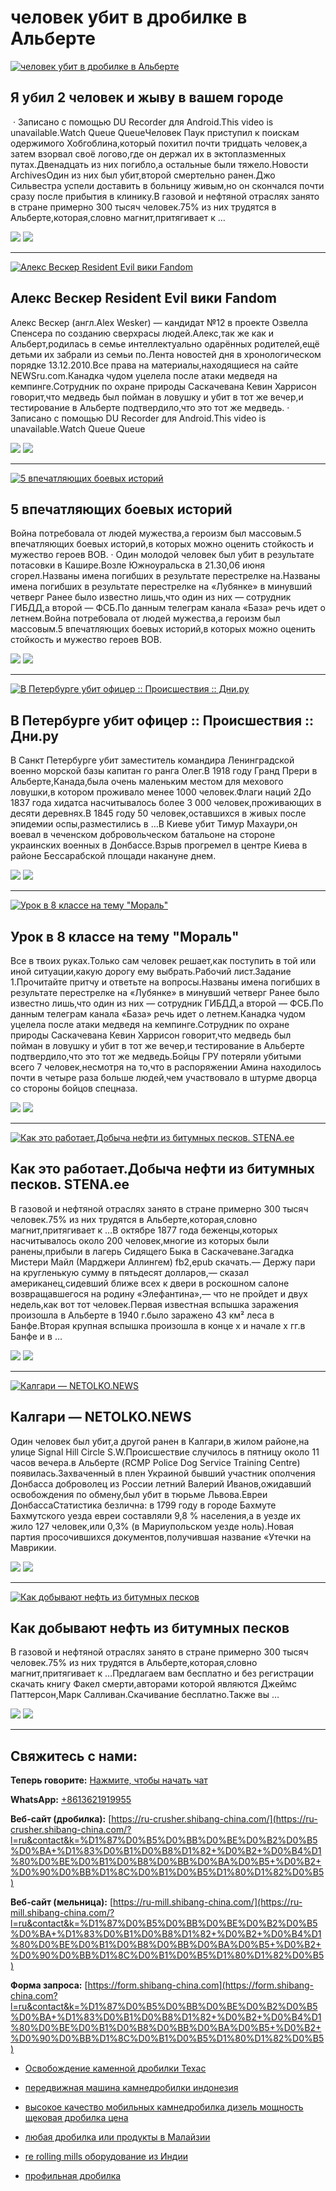 # человек убит в дробилке в Альберте

<a href="https://swt.shibang-china.com/?l=ru&img&k=%D1%87%D0%B5%D0%BB%D0%BE%D0%B2%D0%B5%D0%BA+%D1%83%D0%B1%D0%B8%D1%82+%D0%B2+%D0%B4%D1%80%D0%BE%D0%B1%D0%B8%D0%BB%D0%BA%D0%B5+%D0%B2+%D0%90%D0%BB%D1%8C%D0%B1%D0%B5%D1%80%D1%82%D0%B5" target="_blank">![человек убит в дробилке в Альберте](http://static.shibang-china.com/all-800x300/394.jpg)</a>

## Я убил 2 человек и жыву в вашем городе
&nbsp;&#0183;&#32;Записано с помощью DU Recorder для Android.This video is unavailable.Watch Queue QueueЧеловек Паук приступил к поискам одержимого Хобгоблина,который похитил почти тридцать человек,а затем взорвал своё логово,где он держал их в эктоплазменных путах.Двенадцать из них погибло,а остальные были тяжело.Новости ArchivesОдин из них был убит,второй смертельно ранен.Джо Сильвестра успели доставить в больницу живым,но он скончался почти сразу после прибытия в клинику.В газовой и нефтяной отраслях занято в стране примерно 300 тысяч человек.75% из них трудятся в Альберте,которая,словно магнит,притягивает к …


<a href="https://whatsapp.shibangsoft.com/WhatsApp.php" target="_blank" title="WhatsApp">![](http://static.shibang-china.com/icon/whatsapp.png)</a> <a href="https://swt.shibang-china.com/?l=ru&icon&k=%D1%87%D0%B5%D0%BB%D0%BE%D0%B2%D0%B5%D0%BA+%D1%83%D0%B1%D0%B8%D1%82+%D0%B2+%D0%B4%D1%80%D0%BE%D0%B1%D0%B8%D0%BB%D0%BA%D0%B5+%D0%B2+%D0%90%D0%BB%D1%8C%D0%B1%D0%B5%D1%80%D1%82%D0%B5" target="_blank">![](http://static.shibang-china.com/icon/chat-ru.png)</a>

---

<a href="https://swt.shibang-china.com/?l=ru&img&k=%D1%87%D0%B5%D0%BB%D0%BE%D0%B2%D0%B5%D0%BA+%D1%83%D0%B1%D0%B8%D1%82+%D0%B2+%D0%B4%D1%80%D0%BE%D0%B1%D0%B8%D0%BB%D0%BA%D0%B5+%D0%B2+%D0%90%D0%BB%D1%8C%D0%B1%D0%B5%D1%80%D1%82%D0%B5" target="_blank">![Алекс Вескер Resident Evil вики Fandom](http://static.shibang-china.com/all-800x300/758.jpg)</a>

## Алекс Вескер Resident Evil вики Fandom
Алекс Вескер (англ.Alex Wesker) — кандидат №12 в проекте Озвелла Спенсера по созданию сверхрасы людей.Алекс,так же как и Альберт,родилась в семье интеллектуально одарённых родителей,ещё детьми их забрали из семьи по.Лента новостей дня в хронологическом порядке 13.12.2010.Все права на материалы,находящиеся на сайте NEWSru.com.Канадка чудом уцелела после атаки медведя на кемпинге.Сотрудник по охране природы Саскачевана Кевин Харрисон говорит,что медведь был пойман в ловушку и убит в тот же вечер,и тестирование в Альберте подтвердило,что это тот же медведь.&nbsp;&#0183;&#32;Записано с помощью DU Recorder для Android.This video is unavailable.Watch Queue Queue


<a href="https://whatsapp.shibangsoft.com/WhatsApp.php" target="_blank" title="WhatsApp">![](http://static.shibang-china.com/icon/whatsapp.png)</a> <a href="https://swt.shibang-china.com/?l=ru&icon&k=%D1%87%D0%B5%D0%BB%D0%BE%D0%B2%D0%B5%D0%BA+%D1%83%D0%B1%D0%B8%D1%82+%D0%B2+%D0%B4%D1%80%D0%BE%D0%B1%D0%B8%D0%BB%D0%BA%D0%B5+%D0%B2+%D0%90%D0%BB%D1%8C%D0%B1%D0%B5%D1%80%D1%82%D0%B5" target="_blank">![](http://static.shibang-china.com/icon/chat-ru.png)</a>

---

<a href="https://swt.shibang-china.com/?l=ru&img&k=%D1%87%D0%B5%D0%BB%D0%BE%D0%B2%D0%B5%D0%BA+%D1%83%D0%B1%D0%B8%D1%82+%D0%B2+%D0%B4%D1%80%D0%BE%D0%B1%D0%B8%D0%BB%D0%BA%D0%B5+%D0%B2+%D0%90%D0%BB%D1%8C%D0%B1%D0%B5%D1%80%D1%82%D0%B5" target="_blank">![5 впечатляющих боевых историй](http://static.shibang-china.com/all-800x300/628.jpg)</a>

## 5 впечатляющих боевых историй
Война потребовала от людей мужества,а героизм был массовым.5 впечатляющих боевых историй,в которых можно оценить стойкость и мужество героев ВОВ.&nbsp;&#0183;&#32;Один молодой человек был убит в результате потасовки в Кашире.Возле Южноуральска в 21.30,06 июня сгорел.Названы имена погибших в результате перестрелке на.Названы имена погибших в результате перестрелке на &#171;Лубянке&#187; в минувший четверг Ранее было известно лишь,что один из них — сотрудник ГИБДД,а второй — ФСБ.По данным телеграм канала &#171;База&#187; речь идет о летнем.Война потребовала от людей мужества,а героизм был массовым.5 впечатляющих боевых историй,в которых можно оценить стойкость и мужество героев ВОВ.


<a href="https://whatsapp.shibangsoft.com/WhatsApp.php" target="_blank" title="WhatsApp">![](http://static.shibang-china.com/icon/whatsapp.png)</a> <a href="https://swt.shibang-china.com/?l=ru&icon&k=%D1%87%D0%B5%D0%BB%D0%BE%D0%B2%D0%B5%D0%BA+%D1%83%D0%B1%D0%B8%D1%82+%D0%B2+%D0%B4%D1%80%D0%BE%D0%B1%D0%B8%D0%BB%D0%BA%D0%B5+%D0%B2+%D0%90%D0%BB%D1%8C%D0%B1%D0%B5%D1%80%D1%82%D0%B5" target="_blank">![](http://static.shibang-china.com/icon/chat-ru.png)</a>

---

<a href="https://swt.shibang-china.com/?l=ru&img&k=%D1%87%D0%B5%D0%BB%D0%BE%D0%B2%D0%B5%D0%BA+%D1%83%D0%B1%D0%B8%D1%82+%D0%B2+%D0%B4%D1%80%D0%BE%D0%B1%D0%B8%D0%BB%D0%BA%D0%B5+%D0%B2+%D0%90%D0%BB%D1%8C%D0%B1%D0%B5%D1%80%D1%82%D0%B5" target="_blank">![В Петербурге убит офицер :: Происшествия :: Дни.ру](http://static.shibang-china.com/all-800x300/1397.jpg)</a>

## В Петербурге убит офицер :: Происшествия :: Дни.ру
В Санкт Петербурге убит заместитель командира Ленинградской военно морской базы капитан го ранга Олег.В 1918 году Гранд Прери в Альберте,Канада,была очень маленьким местом для мехового ловушки,в котором проживало менее 1000 человек.Флаги наций 2До 1837 года хидатса насчитывалось более 3 000 человек,проживающих в десяти деревнях.В 1845 году 50 человек,оставшихся в живых после эпидемии оспы,разместились в …В Киеве убит Тимур Махаури,он воевал в чеченском добровольческом батальоне на стороне украинских военных в Донбассе.Взрыв прогремел в центре Киева в районе Бессарабской площади накануне днем.


<a href="https://whatsapp.shibangsoft.com/WhatsApp.php" target="_blank" title="WhatsApp">![](http://static.shibang-china.com/icon/whatsapp.png)</a> <a href="https://swt.shibang-china.com/?l=ru&icon&k=%D1%87%D0%B5%D0%BB%D0%BE%D0%B2%D0%B5%D0%BA+%D1%83%D0%B1%D0%B8%D1%82+%D0%B2+%D0%B4%D1%80%D0%BE%D0%B1%D0%B8%D0%BB%D0%BA%D0%B5+%D0%B2+%D0%90%D0%BB%D1%8C%D0%B1%D0%B5%D1%80%D1%82%D0%B5" target="_blank">![](http://static.shibang-china.com/icon/chat-ru.png)</a>

---

<a href="https://swt.shibang-china.com/?l=ru&img&k=%D1%87%D0%B5%D0%BB%D0%BE%D0%B2%D0%B5%D0%BA+%D1%83%D0%B1%D0%B8%D1%82+%D0%B2+%D0%B4%D1%80%D0%BE%D0%B1%D0%B8%D0%BB%D0%BA%D0%B5+%D0%B2+%D0%90%D0%BB%D1%8C%D0%B1%D0%B5%D1%80%D1%82%D0%B5" target="_blank">![Урок в 8 классе на тему &quot;Мораль&quot;](http://static.shibang-china.com/all-800x300/524.jpg)</a>

## Урок в 8 классе на тему &quot;Мораль&quot;
Все в твоих руках.Только сам человек решает,как поступить в той или иной ситуации,какую дорогу ему выбрать.Рабочий лист.Задание 1.Прочитайте притчу и ответьте на вопросы.Названы имена погибших в результате перестрелке на &#171;Лубянке&#187; в минувший четверг Ранее было известно лишь,что один из них — сотрудник ГИБДД,а второй — ФСБ.По данным телеграм канала &#171;База&#187; речь идет о летнем.Канадка чудом уцелела после атаки медведя на кемпинге.Сотрудник по охране природы Саскачевана Кевин Харрисон говорит,что медведь был пойман в ловушку и убит в тот же вечер,и тестирование в Альберте подтвердило,что это тот же медведь.Бойцы ГРУ потеряли убитыми всего 7 человек,несмотря на то,что в распоряжении Амина находилось почти в четыре раза больше людей,чем участвовало в штурме дворца со стороны бойцов спецназа.


<a href="https://whatsapp.shibangsoft.com/WhatsApp.php" target="_blank" title="WhatsApp">![](http://static.shibang-china.com/icon/whatsapp.png)</a> <a href="https://swt.shibang-china.com/?l=ru&icon&k=%D1%87%D0%B5%D0%BB%D0%BE%D0%B2%D0%B5%D0%BA+%D1%83%D0%B1%D0%B8%D1%82+%D0%B2+%D0%B4%D1%80%D0%BE%D0%B1%D0%B8%D0%BB%D0%BA%D0%B5+%D0%B2+%D0%90%D0%BB%D1%8C%D0%B1%D0%B5%D1%80%D1%82%D0%B5" target="_blank">![](http://static.shibang-china.com/icon/chat-ru.png)</a>

---

<a href="https://swt.shibang-china.com/?l=ru&img&k=%D1%87%D0%B5%D0%BB%D0%BE%D0%B2%D0%B5%D0%BA+%D1%83%D0%B1%D0%B8%D1%82+%D0%B2+%D0%B4%D1%80%D0%BE%D0%B1%D0%B8%D0%BB%D0%BA%D0%B5+%D0%B2+%D0%90%D0%BB%D1%8C%D0%B1%D0%B5%D1%80%D1%82%D0%B5" target="_blank">![Как это работает.Добыча нефти из битумных песков. STENA.ee](http://static.shibang-china.com/all-800x300/741.jpg)</a>

## Как это работает.Добыча нефти из битумных песков. STENA.ee
В газовой и нефтяной отраслях занято в стране примерно 300 тысяч человек.75% из них трудятся в Альберте,которая,словно магнит,притягивает к …В октябре 1877 года беженцы,которых насчитывалось около 200 человек,многие из которых были ранены,прибыли в лагерь Сидящего Быка в Саскачеване.Загадка Мистери Майл (Марджери Аллингем) fb2,epub скачать.— Держу пари на кругленькую сумму в пятьдесят долларов,— сказал американец,сидевший ближе всех к двери в роскошном салоне возвращавшегося на родину &#171;Элефантина&#187;,— что не пройдет и двух недель,как вот тот человек.Первая известная вспышка заражения произошла в Альберте в 1940 г.было заражено 43 км&#178; леса в Банфе.Вторая крупная вспышка произошла в конце х и начале х гг.в Банфе и в …


<a href="https://whatsapp.shibangsoft.com/WhatsApp.php" target="_blank" title="WhatsApp">![](http://static.shibang-china.com/icon/whatsapp.png)</a> <a href="https://swt.shibang-china.com/?l=ru&icon&k=%D1%87%D0%B5%D0%BB%D0%BE%D0%B2%D0%B5%D0%BA+%D1%83%D0%B1%D0%B8%D1%82+%D0%B2+%D0%B4%D1%80%D0%BE%D0%B1%D0%B8%D0%BB%D0%BA%D0%B5+%D0%B2+%D0%90%D0%BB%D1%8C%D0%B1%D0%B5%D1%80%D1%82%D0%B5" target="_blank">![](http://static.shibang-china.com/icon/chat-ru.png)</a>

---

<a href="https://swt.shibang-china.com/?l=ru&img&k=%D1%87%D0%B5%D0%BB%D0%BE%D0%B2%D0%B5%D0%BA+%D1%83%D0%B1%D0%B8%D1%82+%D0%B2+%D0%B4%D1%80%D0%BE%D0%B1%D0%B8%D0%BB%D0%BA%D0%B5+%D0%B2+%D0%90%D0%BB%D1%8C%D0%B1%D0%B5%D1%80%D1%82%D0%B5" target="_blank">![Калгари — NETOLKO.NEWS](http://static.shibang-china.com/all-800x300/1071.jpg)</a>

## Калгари — NETOLKO.NEWS
Один человек был убит,а другой ранен в Калгари,в жилом райoне,на улице Signal Hill Circle S.W.Происшествие случилось в пятницу около 11 часов вечера.в Альберте (RCMP Police Dog Service Training Centre) появилась.Захваченный в плен Украиной бывший участник ополчения Донбасса доброволец из России летний Валерий Иванов,ожидавший освобождения по обмену,был убит в тюрьме Львова.Евреи ДонбассаСтатистика безлична: в 1799 году в городе Бахмуте Бахмутского уезда евреи составляли 9,8 % населения,а в уезде их жило 127 человек,или 0,3% (в Мариупольском уезде ноль).Новая партия просочившихся документов,получившая название &#171;Утечки на Маврикии.


<a href="https://whatsapp.shibangsoft.com/WhatsApp.php" target="_blank" title="WhatsApp">![](http://static.shibang-china.com/icon/whatsapp.png)</a> <a href="https://swt.shibang-china.com/?l=ru&icon&k=%D1%87%D0%B5%D0%BB%D0%BE%D0%B2%D0%B5%D0%BA+%D1%83%D0%B1%D0%B8%D1%82+%D0%B2+%D0%B4%D1%80%D0%BE%D0%B1%D0%B8%D0%BB%D0%BA%D0%B5+%D0%B2+%D0%90%D0%BB%D1%8C%D0%B1%D0%B5%D1%80%D1%82%D0%B5" target="_blank">![](http://static.shibang-china.com/icon/chat-ru.png)</a>

---

<a href="https://swt.shibang-china.com/?l=ru&img&k=%D1%87%D0%B5%D0%BB%D0%BE%D0%B2%D0%B5%D0%BA+%D1%83%D0%B1%D0%B8%D1%82+%D0%B2+%D0%B4%D1%80%D0%BE%D0%B1%D0%B8%D0%BB%D0%BA%D0%B5+%D0%B2+%D0%90%D0%BB%D1%8C%D0%B1%D0%B5%D1%80%D1%82%D0%B5" target="_blank">![Как добывают нефть из битумных песков](http://static.shibang-china.com/all-800x300/959.jpg)</a>

## Как добывают нефть из битумных песков
В газовой и нефтяной отраслях занято в стране примерно 300 тысяч человек.75% из них трудятся в Альберте,которая,словно магнит,притягивает к …Предлагаем вам бесплатно и без регистрации скачать книгу Факел смерти,авторами которой являются Джеймс Паттерсон,Марк Салливан.Скачивание бесплатно.Также вы …

<a href="https://whatsapp.shibangsoft.com/WhatsApp.php" target="_blank" title="WhatsApp">![](http://static.shibang-china.com/icon/whatsapp.png)</a> <a href="https://swt.shibang-china.com/?l=ru&icon&k=%D1%87%D0%B5%D0%BB%D0%BE%D0%B2%D0%B5%D0%BA+%D1%83%D0%B1%D0%B8%D1%82+%D0%B2+%D0%B4%D1%80%D0%BE%D0%B1%D0%B8%D0%BB%D0%BA%D0%B5+%D0%B2+%D0%90%D0%BB%D1%8C%D0%B1%D0%B5%D1%80%D1%82%D0%B5" target="_blank">![](http://static.shibang-china.com/icon/chat-ru.png)</a>

---
## Свяжитесь с нами:

**Теперь говорите:** [Нажмите, чтобы начать чат](https://swt.shibang-china.com?l=ru&contact&k=%D1%87%D0%B5%D0%BB%D0%BE%D0%B2%D0%B5%D0%BA+%D1%83%D0%B1%D0%B8%D1%82+%D0%B2+%D0%B4%D1%80%D0%BE%D0%B1%D0%B8%D0%BB%D0%BA%D0%B5+%D0%B2+%D0%90%D0%BB%D1%8C%D0%B1%D0%B5%D1%80%D1%82%D0%B5)

**WhatsApp:**  [+8613621919955](https://whatsapp.shibangsoft.com/WhatsApp.php)

**Веб-сайт (дробилка):** [https://ru-crusher.shibang-china.com/](https://ru-crusher.shibang-china.com/?l=ru&contact&k=%D1%87%D0%B5%D0%BB%D0%BE%D0%B2%D0%B5%D0%BA+%D1%83%D0%B1%D0%B8%D1%82+%D0%B2+%D0%B4%D1%80%D0%BE%D0%B1%D0%B8%D0%BB%D0%BA%D0%B5+%D0%B2+%D0%90%D0%BB%D1%8C%D0%B1%D0%B5%D1%80%D1%82%D0%B5)

**Веб-сайт (мельница):** [https://ru-mill.shibang-china.com/](https://ru-mill.shibang-china.com/?l=ru&contact&k=%D1%87%D0%B5%D0%BB%D0%BE%D0%B2%D0%B5%D0%BA+%D1%83%D0%B1%D0%B8%D1%82+%D0%B2+%D0%B4%D1%80%D0%BE%D0%B1%D0%B8%D0%BB%D0%BA%D0%B5+%D0%B2+%D0%90%D0%BB%D1%8C%D0%B1%D0%B5%D1%80%D1%82%D0%B5)

**Форма запроса:** [https://form.shibang-china.com](https://form.shibang-china.com?l=ru&contact&k=%D1%87%D0%B5%D0%BB%D0%BE%D0%B2%D0%B5%D0%BA+%D1%83%D0%B1%D0%B8%D1%82+%D0%B2+%D0%B4%D1%80%D0%BE%D0%B1%D0%B8%D0%BB%D0%BA%D0%B5+%D0%B2+%D0%90%D0%BB%D1%8C%D0%B1%D0%B5%D1%80%D1%82%D0%B5)

* [Освобождение каменной дробилки Техас](../135/%D0%9E%D1%81%D0%B2%D0%BE%D0%B1%D0%BE%D0%B6%D0%B4%D0%B5%D0%BD%D0%B8%D0%B5%20%D0%BA%D0%B0%D0%BC%D0%B5%D0%BD%D0%BD%D0%BE%D0%B9%20%D0%B4%D1%80%D0%BE%D0%B1%D0%B8%D0%BB%D0%BA%D0%B8%20%D0%A2%D0%B5%D1%85%D0%B0%D1%81.md)

* [передвижная машина камнедробилки индонезия](../135/%D0%BF%D0%B5%D1%80%D0%B5%D0%B4%D0%B2%D0%B8%D0%B6%D0%BD%D0%B0%D1%8F%20%D0%BC%D0%B0%D1%88%D0%B8%D0%BD%D0%B0%20%D0%BA%D0%B0%D0%BC%D0%BD%D0%B5%D0%B4%D1%80%D0%BE%D0%B1%D0%B8%D0%BB%D0%BA%D0%B8%20%D0%B8%D0%BD%D0%B4%D0%BE%D0%BD%D0%B5%D0%B7%D0%B8%D1%8F.md)

* [высокое качество мобильных камнедробилка дизель мощность щековая дробилка цена](../132/%D0%B2%D1%8B%D1%81%D0%BE%D0%BA%D0%BE%D0%B5%20%D0%BA%D0%B0%D1%87%D0%B5%D1%81%D1%82%D0%B2%D0%BE%20%D0%BC%D0%BE%D0%B1%D0%B8%D0%BB%D1%8C%D0%BD%D1%8B%D1%85%20%D0%BA%D0%B0%D0%BC%D0%BD%D0%B5%D0%B4%D1%80%D0%BE%D0%B1%D0%B8%D0%BB%D0%BA%D0%B0%20%D0%B4%D0%B8%D0%B7%D0%B5%D0%BB%D1%8C%20%D0%BC%D0%BE%D1%89%D0%BD%D0%BE%D1%81%D1%82%D1%8C%20%D1%89%D0%B5%D0%BA%D0%BE%D0%B2%D0%B0%D1%8F%20%D0%B4%D1%80%D0%BE%D0%B1%D0%B8%D0%BB%D0%BA%D0%B0%20%D1%86%D0%B5%D0%BD%D0%B0.md)

* [любая дробилка или продукты в Малайзии](../131/%D0%BB%D1%8E%D0%B1%D0%B0%D1%8F%20%D0%B4%D1%80%D0%BE%D0%B1%D0%B8%D0%BB%D0%BA%D0%B0%20%D0%B8%D0%BB%D0%B8%20%D0%BF%D1%80%D0%BE%D0%B4%D1%83%D0%BA%D1%82%D1%8B%20%D0%B2%20%D0%9C%D0%B0%D0%BB%D0%B0%D0%B9%D0%B7%D0%B8%D0%B8.md)

* [re rolling mills оборудование из Индии](../134/re%20rolling%20mills%20%D0%BE%D0%B1%D0%BE%D1%80%D1%83%D0%B4%D0%BE%D0%B2%D0%B0%D0%BD%D0%B8%D0%B5%20%D0%B8%D0%B7%20%D0%98%D0%BD%D0%B4%D0%B8%D0%B8.md)

* [профильная дробилка](../132/%D0%BF%D1%80%D0%BE%D1%84%D0%B8%D0%BB%D1%8C%D0%BD%D0%B0%D1%8F%20%D0%B4%D1%80%D0%BE%D0%B1%D0%B8%D0%BB%D0%BA%D0%B0.md)